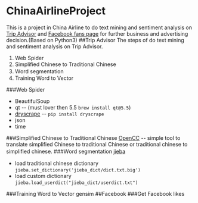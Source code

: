 # ChinaAirlineProject
This is a project in China Airline to do text mining and sentiment analysis on [Trip Advisor](https://www.tripadvisor.com.tw/Airline_Review-d8729049-Reviews-Cheap-Flights-China-Airlines) and [Facebook fans page](https://www.facebook.com/chinaairlines.travelchannel/?fref=ts) for further business and advertising decision.(Based on Python3)
##Trip Advisor
The steps of do text mining and sentiment analysis on Trip Advisor.

1. Web Spider
2. Simplified Chinese to Traditional Chinese
3. Ｗord segmentation
4. Training Word to Vector

###Web Spider

- BeautifulSoup
- qt -- (must lover then 5.5 `brew install qt@5.5`)
- [dryscrape](http://dryscrape.readthedocs.io/en/latest/installation.html) -- `pip install dryscrape`
- json
- time

###Simplified Chinese to Traditional Chinese
[OpenCC](https://github.com/BYVoid/OpenCC) -- simple tool to translate simplified Chinese to traditional Chinese or traditional chinese to simplified chinese.
###Ｗord segmentation
[jieba](https://github.com/fxsjy/jieba)

- load traditional chinese dictionary `jieba.set_dictionary('jieba_dict/dict.txt.big')`
- load custom dictionary `jieba.load_userdict("jieba_dict/userdict.txt")`

###Training Word to Vector
gensim
##Facebook
###Get Facebook likes
